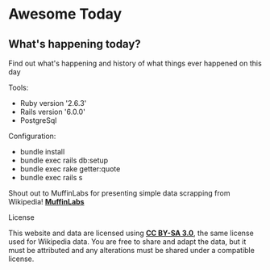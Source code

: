 # Awesome Today
## What's happening today?

Find out what's happening and history of what things ever happened on this day

Tools:

* Ruby version '2.6.3'
* Rails version '6.0.0'
* PostgreSql


Configuration:

* bundle install
* bundle exec rails db:setup
* bundle exec rake getter:quote
* bundle exec rails s

Shout out to MuffinLabs for presenting simple data scrapping from Wikipedia!
**[MuffinLabs](http://history.muffinlabs.com/)**

License

This website and data are licensed using **[CC BY-SA 3.0](https://creativecommons.org/licenses/by-sa/3.0/us/)**, the same license used for Wikipedia data. You are free to share and adapt the data, but it must be attributed and any alterations must be shared under a compatible license.